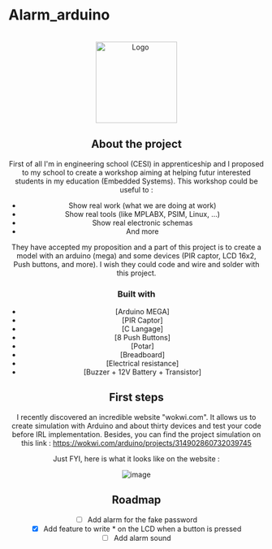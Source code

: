 # Alarm_arduino

<!-- PROJECT LOGO -->
<br />
<div align="center">
  <a href="https://user-images.githubusercontent.com/46035021/141173582-9912054c-fa62-45d8-a8dd-a964239d683d.png">
    <img src="images/logo.png" alt="Logo" width="160" height="160">
  </a>

## About the project

First of all I'm in engineering school (CESI) in apprenticeship and I proposed to my school to create a workshop aiming at helping
futur interested students in my education (Embedded Systems). This workshop could be useful to :
* Show real work (what we are doing at work)
* Show real tools (like MPLABX, PSIM, Linux, ...)
* Show real electronic schemas
* And more

They have accepted my proposition and a part of this project is to create a model with an
arduino (mega) and some devices (PIR captor, LCD 16x2, Push buttons, and more).
I wish they could code and wire and solder with this project.

### Built with 
* [Arduino MEGA]
* [PIR Captor]
* [C Langage]
* [8 Push Buttons]
* [Potar]
* [Breadboard]
* [Electrical resistance]
* [Buzzer + 12V Battery + Transistor]

## First steps

I recently discovered an incredible website "wokwi.com".
It allows us to create simulation with Arduino and about thirty devices and test your code before IRL implementation.
Besides, you can find the project simulation on this link : https://wokwi.com/arduino/projects/314902860732039745

Just FYI, here is what it looks like on the website : 

![image](https://user-images.githubusercontent.com/46035021/141208680-d70c8117-567c-4aa9-a977-7772e0ec7633.png)

## Roadmap

- [ ] Add alarm for the fake password
- [x] Add feature to write * on the LCD when a button is pressed
- [ ] Add alarm sound
